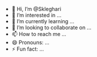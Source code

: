 - 👋 Hi, I’m @Skleghari
- 👀 I’m interested in ...
- 🌱 I’m currently learning ...
- 💞️ I’m looking to collaborate on ...
- 📫 How to reach me ...
- 😄 Pronouns: ...
- ⚡ Fun fact: ...

<!---
Skleghari/Skleghari is a ✨ special ✨ repository because its `README.md` (this file) appears on your GitHub profile.
You can click the Preview link to take a look at your changes.
--->
